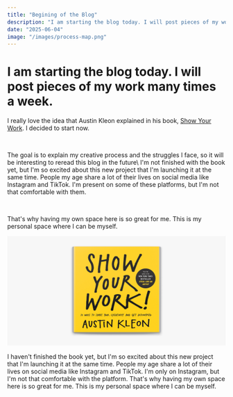 ```yaml
---
title: "Begining of the Blog"
description: "I am starting the blog today. I will post pieces of my work many times a week."
date: "2025-06-04"
image: "/images/process-map.png"
---
```


# I am starting the blog today. I will post pieces of my work many times a week.

I really love the idea that Austin Kleon explained in his book, <a href="https://austinkleon.com/show-your-work" class="underline">Show Your Work</a>. I decided to start now.

&nbsp;

 The goal is to explain my creative process and the struggles I face, so it will be interesting to reread this blog in the future\ I'm not finished with the book yet, but I'm so excited about this new project that I'm launching it at the same time. People my age share a lot of their lives on social media like Instagram and TikTok. I'm present on some of these platforms, but I'm not that comfortable with them.

&nbsp;

That's why having my own space here is so great for me. This is my personal space where I can be myself. 

![Show Your Work from Austin Kleon](/images/showYourWork.png)

I haven't finished the book yet, but I'm so excited about this new project that I'm launching it at the same time. People my age share a lot of their lives on social media like Instagram and TikTok. I'm only on Instagram, but I'm not that comfortable with the platform. That's why having my own space here is so great for me. This is my personal space where I can be myself.
